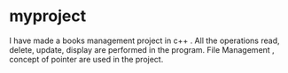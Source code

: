 # myproject  
I have made a books management project in c++ . All the operations read, delete, update, display are performed in the program. File Management , concept of pointer are used in the project.
